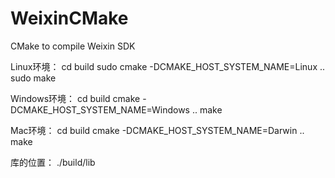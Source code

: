 # WeixinCMake
CMake to compile Weixin SDK

Linux环境：
cd build
sudo cmake -DCMAKE_HOST_SYSTEM_NAME=Linux ..
sudo make

Windows环境：
cd build
cmake -DCMAKE_HOST_SYSTEM_NAME=Windows ..
make

Mac环境：
cd build
cmake -DCMAKE_HOST_SYSTEM_NAME=Darwin ..
make

库的位置：
./build/lib